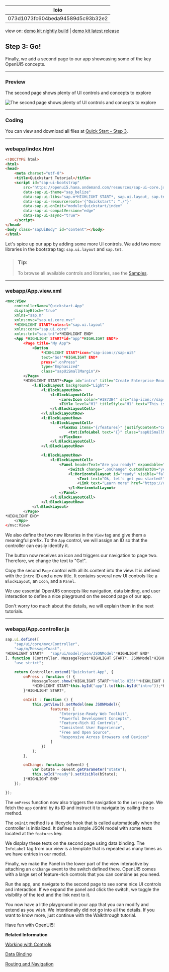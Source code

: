 <!-- loio073d1073fc604beda94589d5c93b32e2 -->

| loio |
| -----|
| 073d1073fc604beda94589d5c93b32e2 |

<div id="loio">

view on: [demo kit nightly build](https://openui5nightly.hana.ondemand.com/#/topic/073d1073fc604beda94589d5c93b32e2) | [demo kit latest release](https://openui5.hana.ondemand.com/#/topic/073d1073fc604beda94589d5c93b32e2)</div>

## Step 3: Go!

Finally, we add a second page to our app showcasing some of the key OpenUI5 concepts.

***

### Preview

   
  
<a name="loio073d1073fc604beda94589d5c93b32e2__fig_hqz_2n3_1gb"/>The second page shows plenty of UI controls and concepts to explore

 ![](loio79e1157d948c488c9717ef840fa9b396_LowRes.png "The second page shows plenty of UI controls and concepts to explore") 

***

<a name="loio073d1073fc604beda94589d5c93b32e2__section_tph_kn3_1gb"/>

### Coding

You can view and download all files at [Quick Start - Step 3](https://openui5.hana.ondemand.com/#/sample/sap.m.tutorial.quickstart.03/preview).

***

<a name="loio073d1073fc604beda94589d5c93b32e2__section_cbq_4n3_1gb"/>

### webapp/index.html

``` html
<!DOCTYPE html>
<html>
<head>
	<meta charset="utf-8">
	<title>Quickstart Tutorial</title>
	<script id="sap-ui-bootstrap"
		src="https://openui5.hana.ondemand.com/resources/sap-ui-core.js"
		data-sap-ui-theme="sap_belize"
		data-sap-ui-libs="sap.m*HIGHLIGHT START*, sap.ui.layout, sap.tnt*HIGHLIGHT END*"
		data-sap-ui-resourceroots='{"Quickstart": "./"}'
		data-sap-ui-onInit="module:Quickstart/index"
		data-sap-ui-compatVersion="edge"
		data-sap-ui-async="true">
	</script>
</head>
<body class="sapUiBody" id="content"></body>
</html>
```

Let's spice up our app by adding some more UI controls. We add two more libraries in the bootstrap tag: `sap.ui.layout` and `sap.tnt`.

> ### Tip:  
> To browse all available controls and libraries, see the [Samples](https://openui5.hana.ondemand.com/#/controls). 

***

<a name="loio073d1073fc604beda94589d5c93b32e2__section_txk_n43_1gb"/>

### webapp/App.view.xml

``` xml
<mvc:View
	controllerName="Quickstart.App"
	displayBlock="true"
	xmlns="sap.m"
	xmlns:mvc="sap.ui.core.mvc"
	*HIGHLIGHT START*xmlns:l="sap.ui.layout"
	xmlns:core="sap.ui.core"
	xmlns:tnt="sap.tnt">*HIGHLIGHT END*
	<App *HIGHLIGHT START*id="app"*HIGHLIGHT END*>
		<Page title="My App">
			<Button
				*HIGHLIGHT START*icon="sap-icon://sap-ui5"
				text="Go!"*HIGHLIGHT END*
				press=".onPress"
				type="Emphasized"
				class="sapUiSmallMargin"/>
		</Page>
		*HIGHLIGHT START*<Page id="intro" title="Create Enterprise-Ready Web Apps with Ease">
			<l:BlockLayout background="Light">
				<l:BlockLayoutRow>
					<l:BlockLayoutCell>
						<core:Icon color="#1873B4" src="sap-icon://sap-ui5" size="20rem" class="sapUiMediumMarginBottom" width="100%"/>
						<Title level="H1" titleStyle="H1" text="This is UI5!" width="100%" textAlign="Center"/>
					</l:BlockLayoutCell>
				</l:BlockLayoutRow>
				<l:BlockLayoutRow>
					<l:BlockLayoutCell>
						<FlexBox items="{/features}" justifyContent="Center" wrap="Wrap" class="sapUiSmallMarginBottom">
							<tnt:InfoLabel text="{}" class="sapUiSmallMarginTop sapUiSmallMarginEnd"/>
						</FlexBox>
					</l:BlockLayoutCell>
				</l:BlockLayoutRow>

				<l:BlockLayoutRow>
					<l:BlockLayoutCell>
						<Panel headerText="Are you ready?" expandable="true">
							<Switch change=".onChange" customTextOn="yes" customTextOff="no"/>
							<l:HorizontalLayout id="ready" visible="false" class="sapUiSmallMargin">
								<Text text="Ok, let's get you started!" class="sapUiTinyMarginEnd"/>
								<Link text="Learn more" href="https://openui5.hana.ondemand.com/"/>
							</l:HorizontalLayout>
						</Panel>
					</l:BlockLayoutCell>
				</l:BlockLayoutRow>
			</l:BlockLayout>
		</Page>
*HIGHLIGHT END*
	</App>
</mvc:View>
```

We also define the two new libraries in the `View` tag and give them a meaningful prefix. To the `App` control, we will assign an ID so that the controller can easily identify it.

The button now receives an icon and triggers our navigation to page two. Therefore, we change the text to "Go!".

Copy the second `Page` control with all its content into the view. It is defined with the `intro` ID and a new title. It contains several new UI controls like a `BlockLayout`, an `Icon`, and a `Panel`.

We use essential OpenUI5 concepts like navigation, data binding, and user interaction to define a nice playground on the second page of our app.

Don't worry too much about the details, we will explain them in the next tutorials.

***

<a name="loio073d1073fc604beda94589d5c93b32e2__section_uw2_gt3_1gb"/>

### webapp/App.controller.js

``` js
sap.ui.define([
	"sap/ui/core/mvc/Controller",
	"sap/m/MessageToast",
*HIGHLIGHT START*	"sap/ui/model/json/JSONModel"*HIGHLIGHT END*
], function (Controller, MessageToast*HIGHLIGHT START*, JSONModel*HIGHLIGHT END*) {
	"use strict";

	return Controller.extend("Quickstart.App", {
		onPress : function () {
			MessageToast.show(*HIGHLIGHT START*"Hello UI5!"*HIGHLIGHT END*);
			*HIGHLIGHT START*this.byId("app").to(this.byId("intro"));*HIGHLIGHT END*
		}*HIGHLIGHT START*,

		onInit : function () {
			this.getView().setModel(new JSONModel({
					features: [
						"Enterprise-Ready Web Toolkit",
						"Powerful Development Concepts",
						"Feature-Rich UI Controls",
						"Consistent User Experience",
						"Free and Open Source",
						"Responsive Across Browsers and Devices"
					]
				})
			);
		},

		onChange: function (oEvent) {
			var bState = oEvent.getParameter("state");
			this.byId("ready").setVisible(bState);
		}*HIGHLIGHT END*
	});

});
```

The `onPress` function now also triggers the navigation to the `intro` page. We fetch the `app` control by its ID and instruct it to navigate by calling the `to` method.

The `onInit` method is a lifecycle hook that is called automatically when the controller is initialized. It defines a simple JSON model with some texts located at the `features` key.

We display these texts on the second page using data binding. The `InfoLabel` tag from our view is a template that is repeated as many times as we have entries in our model.

Finally, we make the Panel in the lower part of the view interactive by attaching an `onChange` event to the switch defined there. OpenUI5 comes with a large set of feature-rich controls that you can combine as you need.

Run the app, and navigate to the second page to see some nice UI controls and interaction. If we expand the panel and click the switch, we toggle the visibility of the text and the link next to it.

You now have a little playground in your app that you can modify and extend as you wish. We intentionally did not go into all the details. If you want to know more, just continue with the Walkthrough tutorial.

Have fun with OpenUI5!

**Related Information**  


[Working with Controls](Working_with_Controls_91f0a22.md "Controls are used to define the appearance and behavior of screen areas.")

[Data Binding](Data_Binding_68b9644.md "You use data binding to bind UI elements to data sources to keep the data in sync and allow data editing on the UI.")

[Routing and Navigation](Routing_and_Navigation_3d18f20.md "OpenUI5 offers hash-based navigation, which allows you to build single-page apps where the navigation is done by changing the hash. In this way the browser does not have to reload the page; instead there is a callback to which the app and especially the affected view can react. A hash string is parsed and matched against patterns which will then inform the handlers.")

